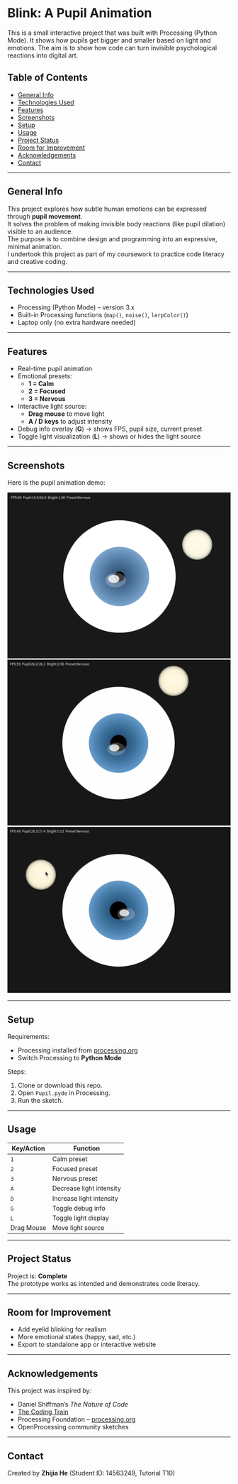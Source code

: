 # Blink: A Pupil Animation

This is a small interactive project that was built with Processing (Python Mode).
It shows how pupils get bigger and smaller based on light and emotions.
The aim is to show how code can turn invisible psychological reactions into digital art.

## Table of Contents
- [General Info](#general-info)
- [Technologies Used](#technologies-used)
- [Features](#features)
- [Screenshots](#screenshots)
- [Setup](#setup)
- [Usage](#usage)
- [Project Status](#project-status)
- [Room for Improvement](#room-for-improvement)
- [Acknowledgements](#acknowledgements)
- [Contact](#contact)

---

## General Info
This project explores how subtle human emotions can be expressed through **pupil movement**.  
It solves the problem of making invisible body reactions (like pupil dilation) visible to an audience.  
The purpose is to combine design and programming into an expressive, minimal animation.  
I undertook this project as part of my coursework to practice code literacy and creative coding.  

---

## Technologies Used
- Processing (Python Mode) – version 3.x  
- Built-in Processing functions (`map()`, `noise()`, `lerpColor()`)  
- Laptop only (no extra hardware needed)  

---

## Features
- Real-time pupil animation  
- Emotional presets:  
  - **1 = Calm**  
  - **2 = Focused**  
  - **3 = Nervous**  
- Interactive light source:  
  - **Drag mouse** to move light  
  - **A / D keys** to adjust intensity  
- Debug info overlay (**G**) → shows FPS, pupil size, current preset  
- Toggle light visualization (**L**) → shows or hides the light source  

---

## Screenshots

Here is the pupil animation demo:

![Pupil Animation Demo](images/ScreenShot.png)
![Pupil Animation Demo](images/pupil1.GIF)
![Pupil Animation Demo](images/pupil2.GIF)
  
---

## Setup
Requirements:  
- Processing installed from [processing.org](https://processing.org/download)  
- Switch Processing to **Python Mode**  

Steps:  
1. Clone or download this repo.  
2. Open `Pupil.pyde` in Processing.  
3. Run the sketch.  

---

## Usage
| Key/Action | Function |  
|------------|-----------|  
| `1` | Calm preset |  
| `2` | Focused preset |  
| `3` | Nervous preset |  
| `A` | Decrease light intensity |  
| `D` | Increase light intensity |  
| `G` | Toggle debug info |  
| `L` | Toggle light display |  
| Drag Mouse | Move light source |  

---

## Project Status
Project is: **Complete**   
The prototype works as intended and demonstrates code literacy.  

---

## Room for Improvement
- Add eyelid blinking for realism  
- More emotional states (happy, sad, etc.)  
- Export to standalone app or interactive website  

---

## Acknowledgements
This project was inspired by:  
- Daniel Shiffman’s *The Nature of Code*
-  [The Coding Train](https://www.youtube.com/c/TheCodingTrain)  
- Processing Foundation – [processing.org](https://processing.org)  
- OpenProcessing community sketches  

---

## Contact
Created by **Zhijia He** (Student ID: 14563249, Tutorial T10)    
